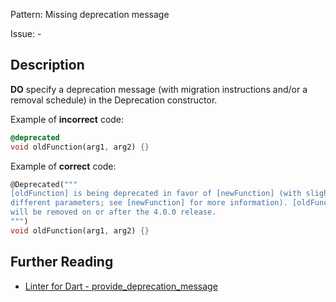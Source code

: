 Pattern: Missing deprecation message

Issue: -

## Description

**DO** specify a deprecation message (with migration instructions and/or a removal schedule) in the Deprecation constructor.

Example of **incorrect** code:
```dart
@deprecated
void oldFunction(arg1, arg2) {}
```

Example of **correct** code:
```dart
@Deprecated("""
[oldFunction] is being deprecated in favor of [newFunction] (with slightly
different parameters; see [newFunction] for more information). [oldFunction]
will be removed on or after the 4.0.0 release.
""")
void oldFunction(arg1, arg2) {}
```

## Further Reading

* [Linter for Dart - provide_deprecation_message](https://dart.dev/tools/linter-rules/provide_deprecation_message)
